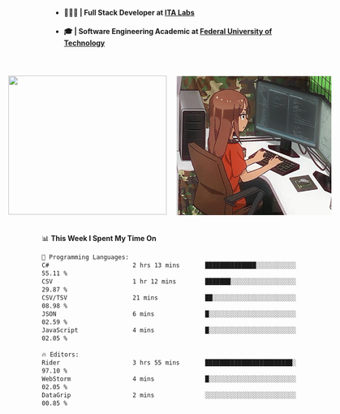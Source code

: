 <body style="margin-bottom: 40px; gap: 20px">
  <div style="display: flex; flex-direction: column; width: auto; margin: 0 auto; padding: 20px;">
    <ul style="flex: 1; margin-bottom: 20px;">
      <li><h4>🧑🏽‍💻 | Full Stack Developer at <a href="https://itafrotas.com//">ITA Labs</a></h4></li>
      <li><h4>🎓 | Software Engineering Academic at <a href="http://www.utfpr.edu.br/">Federal University of Technology</a></h4></li>
      <br/>
    </ul>
    <div style="display: flex; justify-content: center; align-items: center; gap: 20px;">
      <a href="https://skillicons.dev">
        <img width="312" height="274" src="https://skillicons.dev/icons?i=cs,dotnet,php,laravel,ts,js,nodejs,react,swift,java,adonis,postgres,mysql,mongodb,postman,c,heroku,gradle,npm,flutter,docker,aws,redis,kubernetes&theme=light&&perline=4" />
      </a>
      <img width="312" height="274" src="assets/umiko.gif" alt="Computer Boy" />
    </div>
  </div>
</body>


<!--START_SECTION:waka-->
📊 **This Week I Spent My Time On** 

```text
💬 Programming Languages: 
C#                       2 hrs 13 mins       ██████████████░░░░░░░░░░░   55.11 % 
CSV                      1 hr 12 mins        ███████░░░░░░░░░░░░░░░░░░   29.87 % 
CSV/TSV                  21 mins             ██░░░░░░░░░░░░░░░░░░░░░░░   08.98 % 
JSON                     6 mins              █░░░░░░░░░░░░░░░░░░░░░░░░   02.59 % 
JavaScript               4 mins              █░░░░░░░░░░░░░░░░░░░░░░░░   02.05 % 

🔥 Editors: 
Rider                    3 hrs 55 mins       ████████████████████████░   97.10 % 
WebStorm                 4 mins              █░░░░░░░░░░░░░░░░░░░░░░░░   02.05 % 
DataGrip                 2 mins              ░░░░░░░░░░░░░░░░░░░░░░░░░   00.85 % 
```


<!--END_SECTION:waka-->

<!--
**danielr0d/danielr0d** is a ✨ _special_ ✨ repository because its `README.md` (this file) appears on your GitHub profile.

Here are some ideas to get you started:

- 🔭 I’m currently working on ...
- 🌱 I’m currently learning ...
- 👯 I’m looking to collaborate on ...
- 🤔 I’m looking for help with ...
- 💬 Ask me about ...
- 📫 How to reach me: ...
- 😄 Pronouns: ...
- ⚡ Fun fact: ...
-->
